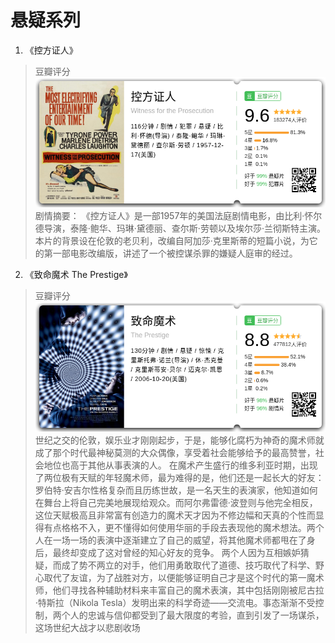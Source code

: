 # 悬疑系列

1. 《控方证人》
> 豆瓣评分 ![控方证人](/resource/控方证人.png)
 剧情摘要： 《控方证人》是一部1957年的美国法庭剧情电影，由比利·怀尔德导演，泰隆·鲍华、玛琳·黛德丽、查尔斯·劳顿以及埃尔莎·兰彻斯特主演。本片的背景设在伦敦的老贝利，改编自阿加莎·克里斯蒂的短篇小说，为它的第一部电影改编版，讲述了一个被控谋杀罪的嫌疑人庭审的经过。 

2. 《致命魔术 The Prestige》
>豆瓣评分 ![致命魔术](/resource/致命魔术.png)
世纪之交的伦敦，娱乐业才刚刚起步，于是，能够化腐朽为神奇的魔术师就成了那个时代最神秘莫测的大众偶像，享受着社会能够给予的最高赞誉，社会地位也高于其他从事表演的人。
在魔术产生盛行的维多利亚时期，出现了两位极有天赋的年轻魔术师，最为难得的是，他们还是一起长大的好友：罗伯特·安吉尔性格复杂而且历练世故，是一名天生的表演家，他知道如何在舞台上将自己完美地展现给观众。而阿尔弗雷德·波登则与他完全相反，这位天赋极高且非常富有创造力的魔术天才因为不修边幅和天真的个性而显得有点格格不入，更不懂得如何使用华丽的手段去表现他的魔术想法。两个人在一场一场的表演中逐渐建立了自己的威望，将其他魔术师都甩在了身后，最终却变成了这对曾经的知心好友的竞争。
两个人因为互相嫉妒猜疑，而成了势不两立的对手，他们用勇敢取代了道德、技巧取代了科学、野心取代了友谊，为了战胜对方，以便能够证明自己才是这个时代的第一魔术师，他们寻找各种辅助材料来丰富自己的魔术表演，其中包括刚刚被尼古拉·特斯拉（Nikola Tesla）发明出来的科学奇迹——交流电。事态渐渐不受控制，两个人的忠诚与信仰都受到了最大限度的考验，直到引发了一场谋杀，这场世纪大战才以悲剧收场
